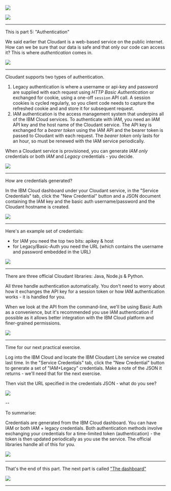 ![](slides/Slide0.png)



![](slides/Slide1.png)

---

This is part 5: "Authentication"

We said earlier that Cloudant is a web-based service on the public internet. How can we be sure that our data is safe and that only our code can access it? This is where _authentication_ comes in.

![](slides/Slide31.png)

---

Cloudant supports two types of authentication. 

1. Legacy authentication is where a username or api-key and password are supplied with each request using _HTTP Basic Authentication_ or exchanged for cookie, using a one-off `session` API call. A session cookies is cycled regularly, so you client code needs to capture the refreshed cookie and and store it for subsequent request.
2. IAM authentication is the access management system that underpins all of the IBM Cloud services. To authenticate with IAM, you need an IAM API key and the host name of the Cloudant service. The API key is exchanged for a _bearer token_ using the IAM API and the bearer token is passed to Cloudant with each request. The _bearer token_ only lasts for an hour, so must be renewed with the IAM service periodically.

When a Cloudant service is provisioned, you can generate _IAM only_ credentials or both _IAM_ and _Legacy_ credentials - you decide.

![](slides/Slide32.png)

---

How are credentials generated? 

In the IBM Cloud dashboard under your Cloudant service, in the "Service Credentials" tab, click the "New Credential" button and a JSON document containing the IAM key and the basic auth username/password and the Cloudant hostname is created.

![](slides/Slide33.png)

---

Here's an example set of credentials:

- for IAM you need the top two bits: apikey & host
- for Legacy/Basic-Auth you need the URL (which contains the username and password embedded in the URL)

![](slides/Slide34.png)

---

There are three official Cloudant libraries: Java, Node.js & Python.

All three handle authentication automatically. You don't need to worry about how it exchanges the API key for a session token or how IAM authentication works - it is handled for you.

When we look at the API from the command-line, we'll be using Basic Auth as a convenience, but it's recommended you use IAM authentication if possible as it allows better integration with the IBM Cloud platform and finer-grained permissions.

![](slides/Slide35.png)

---
    
Time for our next practical exercise.

Log into the IBM Cloud and locate the IBM Cloudant Lite service we created last time. In the "Service Credentials" tab, click the "New Credential" button to generate a set of "IAM+Legacy" credentials. Make a note of the JSON it returns - we'll need that for the next exercise.

Then visit the URL specified in the credentials JSON - what do you see?

![](slides/Slide36.png)

-- 

To summarise:

Credentials are generated from the IBM Cloud dashboard. You can have IAM or both IAM + legacy credentials. Both authentication methods involve exchanging your credentials for a time-limited token (authentication) - the token is then updated periodically as you use the service. The official libraries handle all of this for you.


![](slides/Slide37.png)

---

That's the end of this part. The next part is called ["The dashboard"](./Part&#32;06&#32;-&#32;The&#32;Dashboard.md)
 
![](slides/Slide0.png)

---
